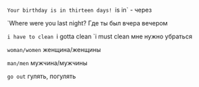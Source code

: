 `Your birthday is in thirteen days!
`is in` - через

`Where were you last night?
Где ты был вчера вечером

`i have to clean
`i gotta clean
`i must clean
мне нужно убраться

`woman/women`
женщина/женщины

`man/men`
мужчина/мужчины

`go out`
гулять, погулять


